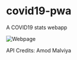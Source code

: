 # covid19-pwa
A COVID19 stats webapp

![Webpage](https://imgur.com/C61sgUu.png)

API Credits: Amod Malviya
